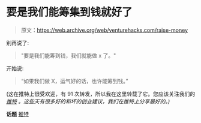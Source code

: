 # 要是我们能筹集到钱就好了

> 原文：<https://web.archive.org/web/venturehacks.com/raise-money>

别再说了:

> "要是我们能筹到钱，我们就能做 x 了。"

开始说:

> “如果我们做 X，运气好的话，也许能筹到钱。”

(这在推特上很受欢迎，有 91 次转发，所以我在这里转载了它。您应该关注我们的 [*推特*](https://web.archive.org/web/20220928221942/http://twitter.com/venturehacks) *。这些天有很多好的和坏的创业建议，我们在推特上分享最好的。)*

**话题** [推特](https://web.archive.org/web/20220928221942/https://venturehacks.com/topics/twitter)